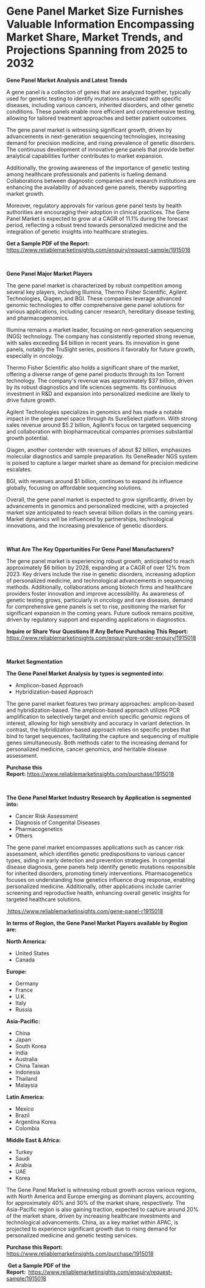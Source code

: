 <p><h1>Gene Panel Market Size Furnishes Valuable Information Encompassing Market Share, Market Trends, and Projections Spanning from 2025 to 2032</h1></p><p><strong>Gene Panel Market Analysis and Latest Trends</strong></p>
<p><p>A gene panel is a collection of genes that are analyzed together, typically used for genetic testing to identify mutations associated with specific diseases, including various cancers, inherited disorders, and other genetic conditions. These panels enable more efficient and comprehensive testing, allowing for tailored treatment approaches and better patient outcomes. </p><p>The gene panel market is witnessing significant growth, driven by advancements in next-generation sequencing technologies, increasing demand for precision medicine, and rising prevalence of genetic disorders. The continuous development of innovative gene panels that provide better analytical capabilities further contributes to market expansion. </p><p>Additionally, the growing awareness of the importance of genetic testing among healthcare professionals and patients is fueling demand. Collaborations between diagnostic companies and research institutions are enhancing the availability of advanced gene panels, thereby supporting market growth. </p><p>Moreover, regulatory approvals for various gene panel tests by health authorities are encouraging their adoption in clinical practices. The Gene Panel Market is expected to grow at a CAGR of 11.1% during the forecast period, reflecting a robust trend towards personalized medicine and the integration of genetic insights into healthcare strategies.</p></p>
<p><strong>Get a Sample PDF of the Report:&nbsp;</strong> <a href="https://www.reliablemarketinsights.com/enquiry/request-sample/1915018?utm_campaign=3559&utm_medium=2&utm_source=Github&utm_content=ia&utm_term=13042025&utm_id=gene-panel">https://www.reliablemarketinsights.com/enquiry/request-sample/1915018</a></p>
<p>&nbsp;</p>
<p><strong>Gene Panel Major Market Players</strong></p>
<p><p>The gene panel market is characterized by robust competition among several key players, including Illumina, Thermo Fisher Scientific, Agilent Technologies, Qiagen, and BGI. These companies leverage advanced genomic technologies to offer comprehensive gene panel solutions for various applications, including cancer research, hereditary disease testing, and pharmacogenomics.</p><p>Illumina remains a market leader, focusing on next-generation sequencing (NGS) technology. The company has consistently reported strong revenue, with sales exceeding $4 billion in recent years. Its innovation in gene panels, notably the TruSight series, positions it favorably for future growth, especially in oncology.</p><p>Thermo Fisher Scientific also holds a significant share of the market, offering a diverse range of gene panel products through its Ion Torrent technology. The company's revenue was approximately $37 billion, driven by its robust diagnostics and life sciences segments. Its continuous investment in R&D and expansion into personalized medicine are likely to drive future growth.</p><p>Agilent Technologies specializes in genomics and has made a notable impact in the gene panel space through its SureSelect platform. With strong sales revenue around $5.2 billion, Agilent’s focus on targeted sequencing and collaboration with biopharmaceutical companies promises substantial growth potential.</p><p>Qiagen, another contender with revenues of about $2 billion, emphasizes molecular diagnostics and sample preparation. Its GeneReader NGS system is poised to capture a larger market share as demand for precision medicine escalates.</p><p>BGI, with revenues around $1 billion, continues to expand its influence globally, focusing on affordable sequencing solutions. </p><p>Overall, the gene panel market is expected to grow significantly, driven by advancements in genomics and personalized medicine, with a projected market size anticipated to reach several billion dollars in the coming years. Market dynamics will be influenced by partnerships, technological innovations, and the increasing prevalence of genetic disorders.</p></p>
<p>&nbsp;</p>
<p><strong>What Are The Key Opportunities For Gene Panel Manufacturers?</strong></p>
<p><p>The gene panel market is experiencing robust growth, anticipated to reach approximately $6 billion by 2028, expanding at a CAGR of over 12% from 2023. Key drivers include the rise in genetic disorders, increasing adoption of personalized medicine, and technological advancements in sequencing methods. Additionally, collaborations among biotech firms and healthcare providers foster innovation and improve accessibility. As awareness of genetic testing grows, particularly in oncology and rare diseases, demand for comprehensive gene panels is set to rise, positioning the market for significant expansion in the coming years. Future outlook remains positive, driven by regulatory support and expanding applications in diagnostics.</p></p>
<p><strong>Inquire or Share Your Questions If Any Before Purchasing This Report:</strong> <a href="https://www.reliablemarketinsights.com/enquiry/pre-order-enquiry/1915018?utm_campaign=3559&utm_medium=2&utm_source=Github&utm_content=ia&utm_term=13042025&utm_id=gene-panel">https://www.reliablemarketinsights.com/enquiry/pre-order-enquiry/1915018</a></p>
<p>&nbsp;</p>
<p><strong>Market Segmentation</strong></p>
<p><strong>The Gene Panel Market Analysis by types is segmented into:</strong></p>
<p><ul><li>Amplicon-based Approach</li><li>Hybridization-based Approach</li></ul></p>
<p><p>The gene panel market features two primary approaches: amplicon-based and hybridization-based. The amplicon-based approach utilizes PCR amplification to selectively target and enrich specific genomic regions of interest, allowing for high sensitivity and accuracy in variant detection. In contrast, the hybridization-based approach relies on specific probes that bind to target sequences, facilitating the capture and sequencing of multiple genes simultaneously. Both methods cater to the increasing demand for personalized medicine, cancer genomics, and heritable disease assessment.</p></p>
<p><strong>Purchase this Report:&nbsp;</strong><a href="https://www.reliablemarketinsights.com/purchase/1915018?utm_campaign=3559&utm_medium=2&utm_source=Github&utm_content=ia&utm_term=13042025&utm_id=gene-panel">https://www.reliablemarketinsights.com/purchase/1915018</a></p>
<p>&nbsp;</p>
<p><strong>The Gene Panel Market Industry Research by Application is segmented into:</strong></p>
<p><ul><li>Cancer Risk Assessment</li><li>Diagnosis of Congenital Diseases</li><li>Pharmacogenetics</li><li>Others</li></ul></p>
<p><p>The gene panel market encompasses applications such as cancer risk assessment, which identifies genetic predispositions to various cancer types, aiding in early detection and prevention strategies. In congenital disease diagnosis, gene panels help identify genetic mutations responsible for inherited disorders, promoting timely interventions. Pharmacogenetics focuses on understanding how genetics influence drug response, enabling personalized medicine. Additionally, other applications include carrier screening and reproductive health, enhancing overall genetic insights for targeted healthcare solutions.</p></p>
<p><a href="https://www.reliablemarketinsights.com/gene-panel-r1915018?utm_campaign=3559&utm_medium=2&utm_source=Github&utm_content=ia&utm_term=13042025&utm_id=gene-panel">&nbsp;https://www.reliablemarketinsights.com/gene-panel-r1915018</a></p>
<p><strong>In terms of Region, the Gene Panel Market Players available by Region are:</strong></p>
<p>
    <p> <strong> North America: </strong>
        <ul>
            <li>United States</li>
            <li>Canada</li>
        </ul>
        </p> 
    <p> <strong> Europe: </strong>
        <ul>
            <li>Germany</li>
            <li>France</li>
            <li>U.K.</li>
            <li>Italy</li>
            <li>Russia</li>
        </ul>
        </p> 
    <p> <strong> Asia-Pacific: </strong>
        <ul>
            <li>China</li>
            <li>Japan</li>
            <li>South Korea</li>
            <li>India</li>
            <li>Australia</li>
            <li>China Taiwan</li>
            <li>Indonesia</li>
            <li>Thailand</li>
            <li>Malaysia</li>
        </ul>
        </p> 
    <p> <strong> Latin America: </strong>
        <ul>
            <li>Mexico</li>
            <li>Brazil</li>
            <li>Argentina Korea</li>
            <li>Colombia</li>
        </ul>
        </p> 
    <p> <strong> Middle East & Africa: </strong>
        <ul>
            <li>Turkey</li>
            <li>Saudi</li>
            <li>Arabia</li>
            <li>UAE</li>
            <li>Korea</li>
        </ul>
    </p>
    </p>
<p><p>The Gene Panel Market is witnessing robust growth across various regions, with North America and Europe emerging as dominant players, accounting for approximately 40% and 30% of the market share, respectively. The Asia-Pacific region is also gaining traction, expected to capture around 20% of the market share, driven by increasing healthcare investments and technological advancements. China, as a key market within APAC, is projected to experience significant growth due to rising demand for personalized medicine and genetic testing services.</p></p>
<p><strong>Purchase this Report: </strong><a href="https://www.reliablemarketinsights.com/purchase/1915018?utm_campaign=3559&utm_medium=2&utm_source=Github&utm_content=ia&utm_term=13042025&utm_id=gene-panel">https://www.reliablemarketinsights.com/purchase/1915018</a></p>
<p>&nbsp;<strong>Get a Sample PDF of the Report:&nbsp;&nbsp;</strong><a href="https://www.reliablemarketinsights.com/enquiry/request-sample/1915018?utm_campaign=3559&utm_medium=2&utm_source=Github&utm_content=ia&utm_term=13042025&utm_id=gene-panel">https://www.reliablemarketinsights.com/enquiry/request-sample/1915018</a></p>
<p><strong></strong></p>
<p><p></p><p></p><p></p></p>